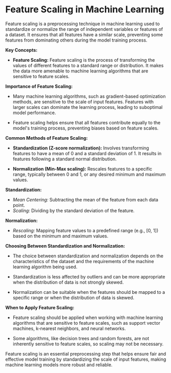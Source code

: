 # Feature Scaling in Machine Learning

Feature scaling is a preprocessing technique in machine learning used to standardize or normalize the range of independent variables or features of a dataset. It ensures that all features have a similar scale, preventing some features from dominating others during the model training process.

**Key Concepts:**

- **Feature Scaling:** Feature scaling is the process of transforming the values of different features to a standard range or distribution. It makes the data more amenable to machine learning algorithms that are sensitive to feature scales.

**Importance of Feature Scaling:**

- Many machine learning algorithms, such as gradient-based optimization methods, are sensitive to the scale of input features. Features with larger scales can dominate the learning process, leading to suboptimal model performance.

- Feature scaling helps ensure that all features contribute equally to the model's training process, preventing biases based on feature scales.

**Common Methods of Feature Scaling:**

- **Standardization (Z-score normalization):** Involves transforming features to have a mean of 0 and a standard deviation of 1. It results in features following a standard normal distribution.

- **Normalization (Min-Max scaling):** Rescales features to a specific range, typically between 0 and 1, or any desired minimum and maximum values.

**Standardization:**

- *Mean Centering:* Subtracting the mean of the feature from each data point.
- *Scaling:* Dividing by the standard deviation of the feature.

**Normalization:**

- *Rescaling:* Mapping feature values to a predefined range (e.g., [0, 1]) based on the minimum and maximum values.

**Choosing Between Standardization and Normalization:**

- The choice between standardization and normalization depends on the characteristics of the dataset and the requirements of the machine learning algorithm being used.

- Standardization is less affected by outliers and can be more appropriate when the distribution of data is not strongly skewed.

- Normalization can be suitable when the features should be mapped to a specific range or when the distribution of data is skewed.

**When to Apply Feature Scaling:**

- Feature scaling should be applied when working with machine learning algorithms that are sensitive to feature scales, such as support vector machines, k-nearest neighbors, and neural networks.

- Some algorithms, like decision trees and random forests, are not inherently sensitive to feature scales, so scaling may not be necessary.

Feature scaling is an essential preprocessing step that helps ensure fair and effective model training by standardizing the scale of input features, making machine learning models more robust and reliable.
